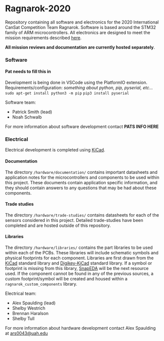 # Ragnarok-2020
Repository containing all software and electronics for the 2020 International CanSat Competition Team Ragnarok. Software is based around the STM32 family of ARM microcontrollers. All electronics are designed to meet the mission requirements described [here](http://cansatcompetition.com/docs/CanSat_Mission_Guide_2020.pdf).

__All mission reviews and documentation are currently hosted separately__.

### Software
#### Pat needs to fill this in
Development is being done in VSCode using the PlatformIO extension.
Requirements/configuration: _something about python, pip, pyserial, etc..._
`sudo apt-get install python3 -m pip`
`pip3 install pyserial`

Software team:
- Patrick Smith (lead)
- Noah Schwalb

For more information about software development contact __PATS INFO HERE__

### Electrical
Electrical development is completed using [KiCad](http://www.kicad.org).

#### Documentation
The directory `/hardware/documentation/` contains important datasheets and application notes for the microcontrollers and components to be used within this project. These documents contain application specific information, and they should contain answers to any questions that may be had about these components.

#### Trade studies
The directory `/hardware/trade-studies/` contains datasheets for each of the sensors considered in this project. Detailed trade-studies have been completed and are hosted outside of this repository.

#### Libraries
The directory `/hardware/libraries/` contains the part libraries to be used within each of the PCBs. These libraries will include schematic symbols and physical footprints for each component. Libraries are first drawn from the [KiCad](http://kicad.org/libraries/download/) standard library and [Digikey-KiCad](https://www.digikey.com/en/resources/design-tools/kicad) standard library. If a symbol or footprint is missing from this library, [SnapEDA](https://www.snapeda.com) will be the next resource used. If the component cannot be found in any of the previous sources, a custom footprint/symbol will be created and housed within a `ragnarok_custom_components` library.

Electrical team:
- Alex Spaulding (lead)
- Shelby Westrich
- Brennan Haralson
- Shelby Tull

For more information about hardware development contact Alex Spaulding at ars0043@uah.edu
